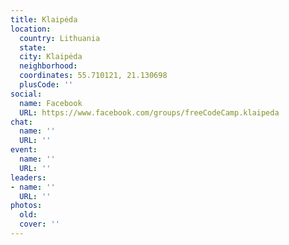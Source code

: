 ```yaml
---
title: Klaipėda
location:
  country: Lithuania
  state: 
  city: Klaipėda
  neighborhood: 
  coordinates: 55.710121, 21.130698
  plusCode: ''
social:
  name: Facebook
  URL: https://www.facebook.com/groups/freeCodeCamp.klaipeda
chat:
  name: ''
  URL: ''
event:
  name: ''
  URL: ''
leaders:
- name: ''
  URL: ''
photos:
  old: 
  cover: ''
---
```

